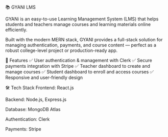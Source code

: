 📚 GYANI LMS

GYANi is an easy-to-use Learning Management System (LMS) that helps students and teachers manage courses and learning materials online efficiently.

Built with the modern MERN stack, GYANI provides a full-stack solution for managing authentication, payments, and course content — perfect as a robust college-level project or production-ready app.

🔷 Features
✅ User authentication & management with Clerk
✅ Secure payments integration with Stripe
✅ Teacher dashboard to create and manage courses
✅ Student dashboard to enroll and access courses
✅ Responsive and user-friendly design

🛠️ Tech Stack
Frontend: React.js

Backend: Node.js, Express.js

Database: MongoDB Atlas

Authentication: Clerk

Payments: Stripe
